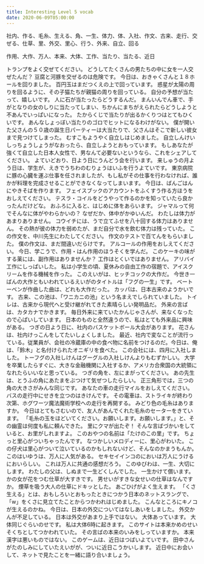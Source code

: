 ```yaml
---
title: Interesting Level 5 vocab
date: 2020-06-09T05:00:00
---
```


社内、作る、毛糸、生える、角、一生、体力、体、入社、作文、古来、走行、交ぜる、仕草、里、外交、里心、行う、外来、自立、回る

作用、大作、万人、本来、大体、工作、当たり、当たる、近日

<!-- excerpt -->

トランプをよく交ぜてください。
どうしてたくさんの男たちの中に女を一人交ぜたんだ？
豆腐と河豚を交ぜるのは危険です。
今日は、おきゃくさんと１８ホールを回りました。
百円玉はまだつくえの上で回っています。
惑星が太陽の周りを回るように、その子猫たちが親猫の周りを回っている。
自分の予想が当たって、嬉しいです。
人に石が当たったらどうするんだ。
まんいんでん車で、手がとなりの女のしりに当たってしまい、ちかんにまちがえられたらどうしようと不あんでいっぱいになった。
たからくじで当たりが出るかくりつはとてもひくいです。
あんなしょっぼい当たりのゴロでヒットになるわけがない。
僕が開いた父さんの５０歳の誕生日パーティーは大当たりで、父さんはそこで新しい彼女まで見つけてしまった。
むすこもようやく自立しはじめました。
自立しんけいしっちょうしょうがなおったら、自立しようとおもっています。
もしあなたが強くて自立した日本人女性で、男なんて必要ないというなら、これをシェアしてください。
よていどおり、日よう日にうんどう会を行います。
来しゅうの月よう日は、学生が、えきでうちわのむりょうはいふを行うよていです。
東京病院に豚の心臓を運ぶ仕事を任されましたが、もし私がその仕事を行わなければ、誰かが料理を完成させることができなくなってしまいます。
今日は、ばんごはんにやきそばを作ります。
フェイスブックのアカウントをふくすう作る方ほうをおしえてください。
テスラ・コイルをどうやって作るのかを知っていたら良かったんだけどな。
おふろに入ると、はじめに体をあらいます。
ジャマルって何でそんなに体がやわらかいの？
なぜだか、体中がかゆいんだ。
わたしは体力があまりありません。
コウイチには、うで立てふせを八十回する体力はありません。
その熱が彼の体力を弱めたが、まだ自分で水を飲む体力は残っていた。
この作文を、中川先生にわたしてください。
作文のテストで百てんをもらいました。
僕の作文は、まだ間違いだらけです。
アルコールの作用をおしえてください。
今日、学こうで、作用・はん作用のほうそくを学んだ。
このケーキの味がする薬には、副作用はありませんか？
工作はとくいではありません。
アリバイ工作にしっぱいした。
私は小学生の頃、夏休みの自由工作の宿題で、アイスクリームを作る機械を作った。
このえいがは、ヒッチコックの大作だ。
今世き一ばんの大作ともいわれているえいがのタイトルは「フグの一生」です。
ベートーベンが作曲した曲は、どれも大作だった。
カッパは、日本古来のようかいです。
古来、この池は、「ワニカニの池」という名まえでしられていました。
トイレは、古来から現代へと受け継がれてきた素晴らしい発明品だ。
外来の言ばは、カタカナでかきます。
毎日外来に来ていたかんじゃさんが、来なくなったので心ぱいしています。
日本のものと全然違うので、私はとても外来品に興味がある。
つぎの日よう日に、社内のバスケットボール大会があります。
花さんは、社内けっこんをしてたいしょくしました。
最近、社内で変なことが流行っている。従業員が、会社の冷蔵庫の中の食べ物に名前をつけるのだ。今日は、俺は、「鈴木」と名付けられたオニギリを食べた。
この会社には、四月に入社しました。
トーフグの入社しけんはグーグルの入社しけんよりもむずかしい。
大学を卒業したらすぐに、大きな金融機関に入社するか、アメリカ合衆国の大統領になれたらいいなと思っている。
つぎの角を、左にまがってください。
あの先生は、とうふの角にあたまをぶつけて気ぜつしたらしい。
正三角形では，三つの角の大きさがみんな同じです。
あなたの車の走行マイルをおしえてください。
バスの走行中にせきを立つのはきけんです。
その電車は、ストライキが終わり次第、ホグワーツ魔法魔術学校への走行を再開する。
みどり色の毛糸はありますか。
今日はとてもさむいので、友人があんでくれた毛糸のセーターをきています。
「毛糸の玉をほどいてください。お願いします。お願いします。」と、その幽霊は何度も私に頼んできた。
里にクマが出たぞ！
そんな言ばづかいをしていると、お里がしれますよ。
このおやつの名前は「たけのこの里」です。
ちょっと里心がついちゃったんです。
なつかしいメロディーに、里心がわいた。
この仔犬は里心がついて泣いているのかもしれないけど、そんなのかまうもんか。
このはいゆうは、万人に人気がある。
セキセイインコのにおいは万人にうけるにおいらしい。
これは万人に共通の感想だろう。
このゆびわは、一生、大切にします。
わたしの父は、しぬまで一生どくしんでした。
一生かけて償います。
かの女が花をつむ仕草が大すきです。
男せいがすきな女せいの仕草はなんですか。
煙草を吸う大人の仕草にドキッとした。
あごひげがよく生えます。
「くさ生える」とは、おもしろいとおもったときにつかう日本のネットスラングで、「w」をくさに見立てたことからつかわれはじめました。
こんなところにキノコが生えるのかね。
今日は、日本の外交についてはなしあいをしました。
外交かんが不足している。
日本は外交があまり上手ではない。
大体あっています。
大体同じぐらいのせです。
私は大体6時に起きます。
このサイトは本来かめのせいそくちとしてつかわれていた。
その言ばの本来のいみをしっていますか。
本来漢字は悪いものではない。
このゲームは、近日はつばいよていです。
田中さんがたのしみにしていたえいがが、ついに近日こうかいします。
近日中にお会いして、ネットで見たことを一緒に語り合いましょう。
